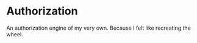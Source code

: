 Authorization
=============

An authorization engine of my very own. Because I felt like recreating the wheel.
